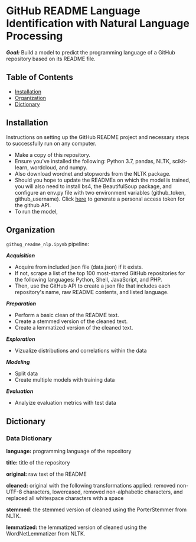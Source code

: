 # GitHub README Language Identification with Natural Language Processing

***Goal:*** Build a model to predict the programming language of a GitHub repository based on its README file.

## Table of Contents

- [Installation](#installation)
- [Organization](#organization)
- [Dictionary](#dictionary)

## Installation

Instructions on setting up the GitHub README project and necessary steps to successfully run on any computer. 

- Make a copy of this repository.
- Ensure you've installed the following: Python 3.7, pandas, NLTK, scikit-learn, wordcloud, and numpy.
- Also download wordnet and stopwords from the NLTK package.
- Should you hope to update the READMEs on which the model is trained, you will also need to install bs4, the BeautifulSoup package, and configure an env.py file with two environment variables (github_token, github_username). Click [here](https://github.com/settings/tokens) to generate a personal access token for the github API.
- To run the model, 

## Organization

`githug_readme_nlp.ipynb` pipeline:

_**Acquisition**_
- Acquire from included json file (data.json) if it exists.
- If not, scrape a list of the top 100 most-starred GitHub repositories for the following languages: Python, Shell, JavaScript, and PHP.
- Then, use the GitHub API to create a json file that includes each repository's name, raw README contents, and listed language.

_**Preparation**_
- Perform a basic clean of the README text.
- Create a stemmed version of the cleaned text.
- Create a lemmatized version of the cleaned text.

_**Exploration**_
- Vizualize distributions and correlations within the data

_**Modeling**_
- Split data
- Create multiple models with training data

_**Evaluation**_
- Analyize evaluation metrics with test data

## Dictionary

### Data Dictionary

**language:** programming language of the repository

**title:** title of the repository

**original:** raw text of the README

**cleaned:** original with the following transformations applied: removed non-UTF-8 characters, lowercased, removed non-alphabetic characters, and replaced all whitespace characters with a space

**stemmed:** the stemmed version of cleaned using the PorterStemmer from NLTK. 

**lemmatized:** the lemmatized version of cleaned using the WordNetLemmatizer from NLTK.